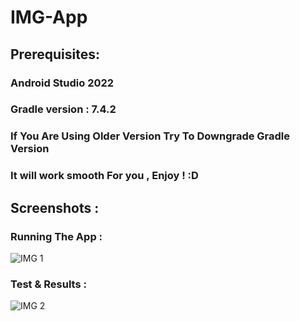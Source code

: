 # IMG-App


## Prerequisites:

### Android Studio 2022

### Gradle version : 7.4.2

### If You Are Using Older Version Try To Downgrade Gradle Version 

### It will work smooth For you , Enjoy ! :D

## Screenshots :

### Running The App :

![IMG 1](https://user-images.githubusercontent.com/71633887/226520925-6c2a6f16-c324-4492-8f7a-550e47e5b5cb.JPG)

### Test & Results :

![IMG 2](https://user-images.githubusercontent.com/71633887/226521204-7e4631e4-120d-45c4-97ce-bc1107b12981.JPG)
